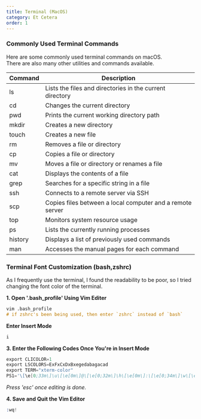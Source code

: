 ```yaml
---
title: Terminal (MacOS)
category: Et Cetera
order: 1
---
```


### Commonly Used Terminal Commands

<div class="content-box">
Here are some commonly used terminal commands on macOS.<br> 
There are also many other utilities and commands available.
</div>

| Command | Description |
| --- | --- |
| ls | Lists the files and directories in the current directory |
| cd | Changes the current directory |
| pwd | Prints the current working directory path |
| mkdir | Creates a new directory |
| touch | Creates a new file |
| rm | Removes a file or directory |
| cp | Copies a file or directory |
| mv | Moves a file or directory or renames a file |
| cat | Displays the contents of a file |
| grep | Searches for a specific string in a file |
| ssh | Connects to a remote server via SSH |
| scp | Copies files between a local computer and a remote server |
| top | Monitors system resource usage |
| ps | Lists the currently running processes |
| history | Displays a list of previously used commands |
| man | Accesses the manual pages for each command |


### Terminal Font Customization (bash,zshrc)

As I frequently use the terminal, I found the readability to be poor, so I tried changing the font color of the terminal.

**1. Open '.bash_profile' Using Vim Editer**
```s
vim .bash_profile 
# if zshrc's been being used, then enter `zshrc` instead of `bash`
```
**Enter Insert Mode**
```s
i
```
**3. Enter the Following Codes Once You're in Insert Mode**
```s
export CLICOLOR=1
export LSCOLORS=ExFxCxDxBxegedabagacad
export TERM="xterm-color"
PS1='\[\e[0;33m\]\u\[\e[0m\]@\[\e[0;32m\]\h\[\e[0m\]:\[\e[0;34m\]\w\[\e[0m\]\$'
```

*Press 'esc' once editing is done.*

**4. Save and Quit the Vim Editor**
```s
:wq!
```
